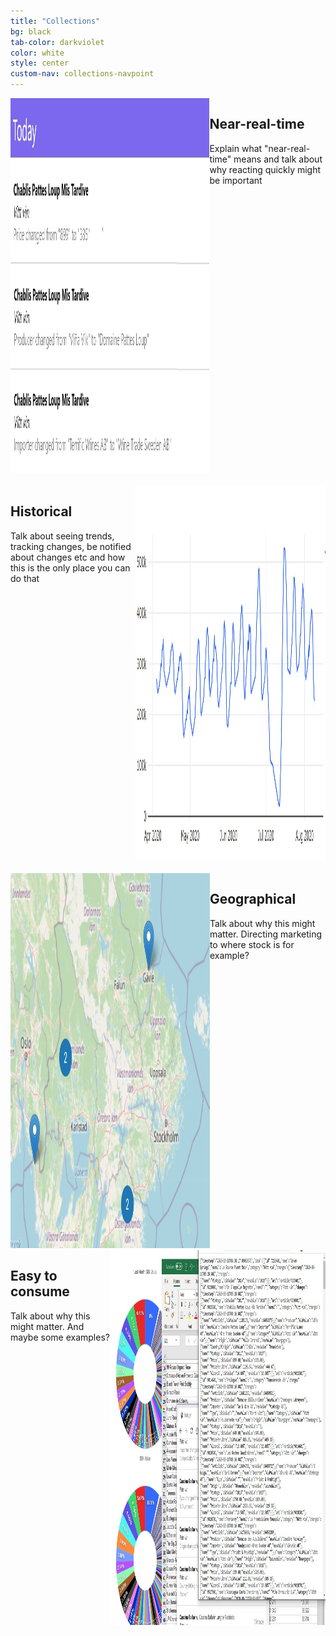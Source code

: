 ```yaml
---
title: "Collections"
bg: black
tab-color: darkviolet
color: white
style: center
custom-nav: collections-navpoint
---
```


<style>
.row {
  display: flex;
}

.column {
  flex: 50%;
}
</style>

<p id="collections-navpoint"></p>
<div class="row">
  <div class="column">
    <img src="/img/changefeed.jpg" height="600">
  </div>
  <div class="column">
    <h2 style="text-align:left;">Near-real-time</h2>
    <p style="text-align:left;">Explain what "near-real-time" means and talk about why reacting quickly might be important</p>
  </div>
</div>
<br/>
<div class="row">
  <div class="column">
    <h2 style="text-align:left;">Historical</h2>
    <p style="text-align:left;">Talk about seeing trends, tracking changes, be notified about changes etc and how this is the only place you can do that</p>
  </div>
  <div class="column">
    <img src="/img/graph.jpg" height="600">
  </div>
</div>
<br/>
<div class="row">
  <div class="column">
    <img src="/img/map.jpg" height="600">
  </div>
  <div class="column">
    <h2 style="text-align:left;">Geographical</h2>
    <p style="text-align:left;">Talk about why this might matter. Directing marketing to where stock is for example?</p>
  </div>
</div>
<div class="row">
  <div class="column">
    <h2 style="text-align:left;">Easy to consume</h2>
    <p style="text-align:left;">Talk about why this might matter. And maybe some examples?</p>
  </div>
  <div class="column">
    <img src="/img/easytoconsume.jpg" height="600">
  </div>
</div>
